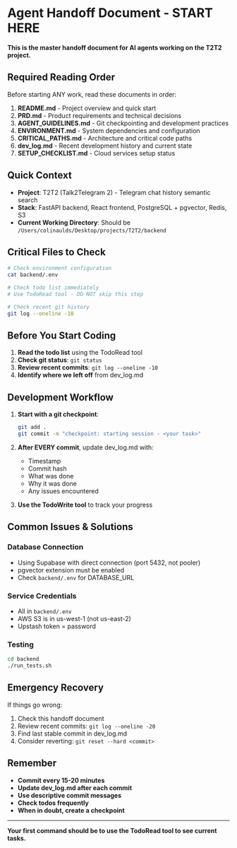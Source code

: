 # Agent Handoff Document - START HERE

**This is the master handoff document for AI agents working on the T2T2 project.**

## Required Reading Order

Before starting ANY work, read these documents in order:

1. **README.md** - Project overview and quick start
2. **PRD.md** - Product requirements and technical decisions
3. **AGENT_GUIDELINES.md** - Git checkpointing and development practices
4. **ENVIRONMENT.md** - System dependencies and configuration
5. **CRITICAL_PATHS.md** - Architecture and critical code paths
6. **dev_log.md** - Recent development history and current state
7. **SETUP_CHECKLIST.md** - Cloud services setup status

## Quick Context

- **Project**: T2T2 (Talk2Telegram 2) - Telegram chat history semantic search
- **Stack**: FastAPI backend, React frontend, PostgreSQL + pgvector, Redis, S3
- **Current Working Directory**: Should be `/Users/colinaulds/Desktop/projects/T2T2/backend`

## Critical Files to Check

```bash
# Check environment configuration
cat backend/.env

# Check todo list immediately
# Use TodoRead tool - DO NOT skip this step

# Check recent git history
git log --oneline -10
```

## Before You Start Coding

1. **Read the todo list** using the TodoRead tool
2. **Check git status**: `git status`
3. **Review recent commits**: `git log --oneline -10`
4. **Identify where we left off** from dev_log.md

## Development Workflow

1. **Start with a git checkpoint**:
   ```bash
   git add .
   git commit -m "checkpoint: starting session - <your task>"
   ```

2. **After EVERY commit**, update dev_log.md with:
   - Timestamp
   - Commit hash
   - What was done
   - Why it was done
   - Any issues encountered

3. **Use the TodoWrite tool** to track your progress

## Common Issues & Solutions

### Database Connection
- Using Supabase with direct connection (port 5432, not pooler)
- pgvector extension must be enabled
- Check `backend/.env` for DATABASE_URL

### Service Credentials
- All in `backend/.env`
- AWS S3 is in us-west-1 (not us-east-2)
- Upstash token = password

### Testing
```bash
cd backend
./run_tests.sh
```

## Emergency Recovery

If things go wrong:
1. Check this handoff document
2. Review recent commits: `git log --oneline -20`
3. Find last stable commit in dev_log.md
4. Consider reverting: `git reset --hard <commit>`

## Remember

- **Commit every 15-20 minutes**
- **Update dev_log.md after each commit**
- **Use descriptive commit messages**
- **Check todos frequently**
- **When in doubt, create a checkpoint**

---

**Your first command should be to use the TodoRead tool to see current tasks.**